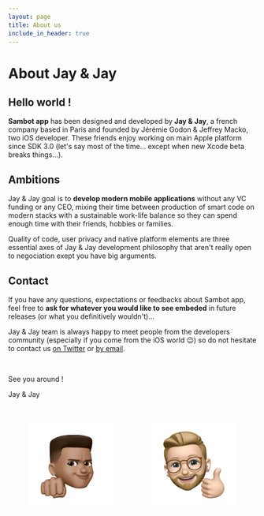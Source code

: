 ```yaml
---
layout: page
title: About us
include_in_header: true
---
```


# About Jay & Jay

## Hello world !

**Sambot app** has been designed and developed by **Jay & Jay**, a french company based in Paris and founded by Jérémie Godon & Jeffrey Macko, two iOS developer. These friends enjoy working on main Apple platform since SDK 3.0 (let's say most of the time... except when new Xcode beta breaks things...).

## Ambitions

Jay & Jay goal is to **develop modern mobile applications** without any VC funding or any CEO, mixing their time between production of smart code on modern stacks with a sustainable work-life balance so they can spend enough time with their friends, hobbies or families.

Quality of code, user privacy and native platform elements are three essential axes of Jay & Jay development philosophy that aren't really open to negociation exept you have big arguments.

## Contact

If you have any questions, expectations or feedbacks about Sambot app, feel free to **ask for whatever you would like to see embeded** in future releases (or what you definitively wouldn't)...

Jay & Jay team is always happy to meet people from the developers community (especially if you come from the iOS world 😉) so do not hesitate to contact us [on Twitter](https://twitter.com/sambot_app) or [by email](sambot-public1021@jaynjay.app).


<br>

See you around !

Jay & Jay

<br>

<img src="../assets/memoji/jeff1.png" alt="jeff image" align="left" width="180" height="180" style="margin-left: 40px;"/><img src="../assets/memoji/jerem1.png" alt="jerem image" align="right" width="180" height="180" style="margin-right: 40px;"/>
